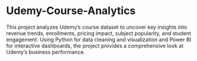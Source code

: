 # Udemy-Course-Analytics
This project analyzes Udemy’s course dataset to uncover key insights into revenue trends, enrollments, pricing impact, subject popularity, and student engagement. Using Python for data cleaning and visualization and Power BI for interactive dashboards, the project provides a comprehensive look at Udemy’s business performance.
